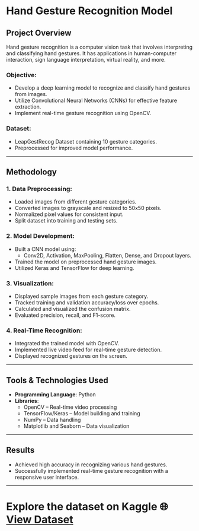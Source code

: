 # Hand Gesture Recognition Model

## Project Overview
Hand gesture recognition is a computer vision task that involves interpreting and classifying hand gestures. It has applications in human-computer interaction, sign language interpretation, virtual reality, and more.

### Objective:
- Develop a deep learning model to recognize and classify hand gestures from images.
- Utilize Convolutional Neural Networks (CNNs) for effective feature extraction.
- Implement real-time gesture recognition using OpenCV.

### Dataset:
- LeapGestRecog Dataset containing 10 gesture categories.
- Preprocessed for improved model performance.

---

## Methodology

### 1. Data Preprocessing:
- Loaded images from different gesture categories.
- Converted images to grayscale and resized to 50x50 pixels.
- Normalized pixel values for consistent input.
- Split dataset into training and testing sets.

### 2. Model Development:
- Built a CNN model using:
  - Conv2D, Activation, MaxPooling, Flatten, Dense, and Dropout layers.
- Trained the model on preprocessed hand gesture images.
- Utilized Keras and TensorFlow for deep learning.

### 3. Visualization:
- Displayed sample images from each gesture category.
- Tracked training and validation accuracy/loss over epochs.
- Calculated and visualized the confusion matrix.
- Evaluated precision, recall, and F1-score.

### 4. Real-Time Recognition:
- Integrated the trained model with OpenCV.
- Implemented live video feed for real-time gesture detection.
- Displayed recognized gestures on the screen.

---

## Tools & Technologies Used
- **Programming Language**: Python  
- **Libraries**:
  - OpenCV – Real-time video processing
  - TensorFlow/Keras – Model building and training
  - NumPy – Data handling
  - Matplotlib and Seaborn – Data visualization

---

## Results
- Achieved high accuracy in recognizing various hand gestures.  
- Successfully implemented real-time gesture recognition with a responsive user interface.

---

# Explore the dataset on Kaggle 🌐 [View Dataset ](https://www.kaggle.com/gti-upm/leapgestrecog)

